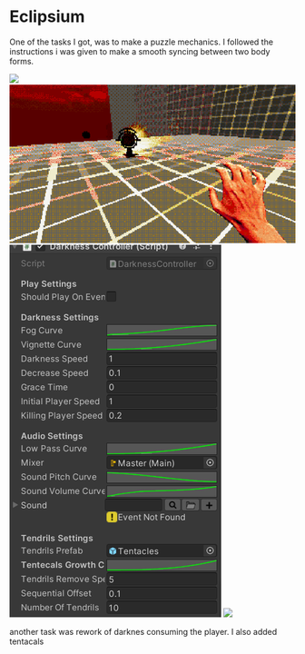 # Eclipsium

One of the tasks I got, was to make a puzzle mechanics. I followed the instructions i was given to make a smooth syncing between two body forms.

![](/Sources/Eclipsium/Images/OldPlaneteriumPuzzle.gif) 
![](/Sources/Eclipsium/Images/Tendrils.gif) 
![](/Sources/Eclipsium/Images/tendrilsControls.png) 
![](/Sources/Eclipsium/Images/deformingPlane.gif) 

another task was rework of darknes consuming the player. I also added tentacals
